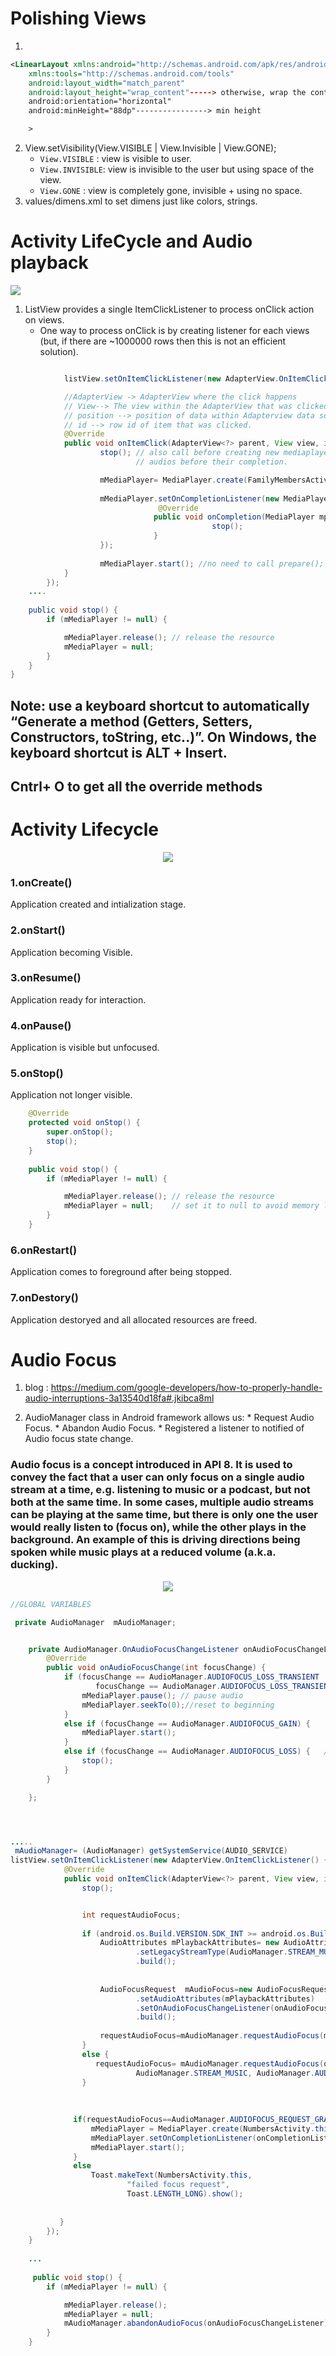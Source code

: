 # Polishing Views
1.  
```xml
<LinearLayout xmlns:android="http://schemas.android.com/apk/res/android"
    xmlns:tools="http://schemas.android.com/tools"
    android:layout_width="match_parent"
    android:layout_height="wrap_content"-----> otherwise, wrap the content
    android:orientation="horizontal"
    android:minHeight="88dp"----------------> min height

    >
```
2. View.setVisibility(View.VISIBLE | View.Invisible | View.GONE);
      * `View.VISIBLE` :  view is visible to user.
      * `View.INVISIBLE`: view is invisible to the user but using space of the view.
      * `View.GONE` : view is completely gone, invisible + using no space.
3. values/dimens.xml to set dimens just like colors, strings.


# Activity LifeCycle and Audio playback
<img src="img/mediaplayer.PNG"/>

1. ListView provides a single ItemClickListener to process onClick action on views.
    * One way to process onClick is by creating listener for each views (but, if there are ~1000000 rows then this is not an efficient solution). 

```java

            listView.setOnItemClickListener(new AdapterView.OnItemClickListener() {       // Asynchronous callback

            //AdapterView -> AdapterView where the click happens
            // View--> The view within the AdapterView that was clicked
            // position --> position of data within Adapterview data source
            // id --> row id of item that was clicked. 
            @Override
            public void onItemClick(AdapterView<?> parent, View view, int position, long id) {
                    stop(); // also call before creating new mediaplayer, sometimes user switches bw different
                            // audios before their completion.

                    mMediaPlayer= MediaPlayer.create(FamilyMembersActivity.this,words.get(position).getmAudioMedia());
                
                    mMediaPlayer.setOnCompletionListener(new MediaPlayer.OnCompletionListener() {      // Asynchronous callback
                                 @Override
                                public void onCompletion(MediaPlayer mp) {
                                             stop();
                                }
                    });
                
                    mMediaPlayer.start(); //no need to call prepare(); create does that for you
            }
        });
    ....
    
    public void stop() {
        if (mMediaPlayer != null) {

            mMediaPlayer.release(); // release the resource
            mMediaPlayer = null;   
        }
    }
}

```


## Note: use a keyboard shortcut to automatically “Generate a method (Getters, Setters, Constructors, toString, etc..)”. On Windows, the keyboard shortcut is ALT + Insert.
## Cntrl+ O to get all the override methods

# Activity Lifecycle
<p align="center">
<img src="img/activity_lifecycle.png" >
</p>

### 1.onCreate()
Application created and intialization stage.

### 2.onStart()
Application becoming Visible.

### 3.onResume()
Application ready for interaction.

### 4.onPause()
Application is visible but unfocused.

### 5.onStop()
Application not longer visible.
```java
    @Override
    protected void onStop() {
        super.onStop();
        stop();
    }
    
    public void stop() {
        if (mMediaPlayer != null) {

            mMediaPlayer.release(); // release the resource
            mMediaPlayer = null;    // set it to null to avoid memory leak
        }
    }
```

### 6.onRestart()
Application comes to foreground after being stopped.

### 7.onDestory()
Application destoryed and all allocated resources are freed.



# Audio Focus
1. blog : https://medium.com/google-developers/how-to-properly-handle-audio-interruptions-3a13540d18fa#.jkibca8ml

2. AudioManager class in Android framework allows us:
            * Request Audio Focus.
            * Abandon Audio Focus.
            * Registered a listener to notified of Audio focus state change.

### Audio focus is a concept introduced in API 8. It is used to convey the fact that a user can only focus on a single audio stream at a time, e.g. listening to music or a podcast, but not both at the same time. In some cases, multiple audio streams can be playing at the same time, but there is only one the user would really listen to (focus on), while the other plays in the background. An example of this is driving directions being spoken while music plays at a reduced volume (a.k.a. ducking).
<p align="center">
<img src="img/audiofocus.PNG" />
</p>


```java
//GLOBAL VARIABLES

 private AudioManager  mAudioManager;


    private AudioManager.OnAudioFocusChangeListener onAudioFocusChangeListener= new AudioManager.OnAudioFocusChangeListener() {
        @Override
        public void onAudioFocusChange(int focusChange) {
            if (focusChange == AudioManager.AUDIOFOCUS_LOSS_TRANSIENT || 
                   focusChange == AudioManager.AUDIOFOCUS_LOSS_TRANSIENT_CAN_DUCK) {  // loss focus
                mMediaPlayer.pause(); // pause audio
                mMediaPlayer.seekTo(0);//reset to beginning
            } 
            else if (focusChange == AudioManager.AUDIOFOCUS_GAIN) {     // regain focus
                mMediaPlayer.start();
            } 
            else if (focusChange == AudioManager.AUDIOFOCUS_LOSS) {   // compeletely lost focus 
                stop();
            }
        }

    };




.....
 mAudioManager= (AudioManager) getSystemService(AUDIO_SERVICE)
listView.setOnItemClickListener(new AdapterView.OnItemClickListener() {
            @Override
            public void onItemClick(AdapterView<?> parent, View view, int position, long id) {
                stop();


                int requestAudioFocus;
                
                if (android.os.Build.VERSION.SDK_INT >= android.os.Build.VERSION_CODES.O) {
                    AudioAttributes mPlaybackAttributes= new AudioAttributes.Builder()     //creating Audio Attributes
                            .setLegacyStreamType(AudioManager.STREAM_MUSIC)
                            .build();
                            
                            
                    AudioFocusRequest  mAudioFocus=new AudioFocusRequest.Builder(AudioManager.AUDIOFOCUS_GAIN_TRANSIENT) // creating audio focus 
                            .setAudioAttributes(mPlaybackAttributes)
                            .setOnAudioFocusChangeListener(onAudioFocusChangeListener)
                            .build();
                            
                    requestAudioFocus=mAudioManager.requestAudioFocus(mAudioFocus);                       //Requesting audio focus
                }
                else {
                   requestAudioFocus= mAudioManager.requestAudioFocus(onAudioFocusChangeListener,
                            AudioManager.STREAM_MUSIC, AudioManager.AUDIOFOCUS_GAIN_TRANSIENT);            //Requesting audio focus (old way of requesting audio focus)
                }
                
                
                
              if(requestAudioFocus==AudioManager.AUDIOFOCUS_REQUEST_GRANTED) {    // if GRANTED
                  mMediaPlayer = MediaPlayer.create(NumbersActivity.this, words.get(position).getmAudioMedia());
                  mMediaPlayer.setOnCompletionListener(onCompletionListener);
                  mMediaPlayer.start();
              }
              else
                  Toast.makeText(NumbersActivity.this,
                          "failed focus request",
                          Toast.LENGTH_LONG).show();
                          
                          
           }
        });
    }
    
    ...
    
     public void stop() {
        if (mMediaPlayer != null) {

            mMediaPlayer.release();
            mMediaPlayer = null;
            mAudioManager.abandonAudioFocus(onAudioFocusChangeListener);
        }
    }
                          
                          
```




